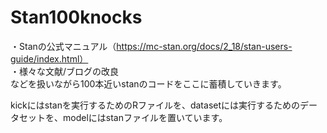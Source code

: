 # Stan100knocks

・Stanの公式マニュアル（https://mc-stan.org/docs/2_18/stan-users-guide/index.html）  
・様々な文献/ブログの改良  
などを扱いながら100本近いstanのコードをここに蓄積していきます。

kickにはstanを実行するためのRファイルを、datasetには実行するためのデータセットを、modelにはstanファイルを置いています。
